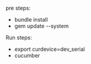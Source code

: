 pre steps:
 - bundle install
 - gem update --system

Run steps:
 - export curdevice=dev_serial
 - cucumber
